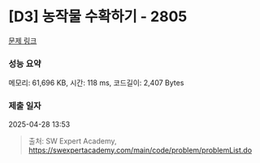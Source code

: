 # [D3] 농작물 수확하기 - 2805 

[문제 링크](https://swexpertacademy.com/main/code/problem/problemDetail.do?contestProbId=AV7GLXqKAWYDFAXB) 

### 성능 요약

메모리: 61,696 KB, 시간: 118 ms, 코드길이: 2,407 Bytes

### 제출 일자

2025-04-28 13:53



> 출처: SW Expert Academy, https://swexpertacademy.com/main/code/problem/problemList.do